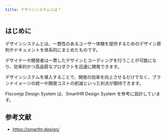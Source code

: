 ```yaml
---
title: デザインシステムとは？
---
```


## はじめに

デザインシステムとは、一貫性のあるユーザー体験を提供するためのデザイン原則やドキュメントを体系的にまとめたものです。

デザイナーや開発者は一貫したデザインとコーディングを行うことが可能になり、効率的かつ高品質なプロダクトを迅速に開発できます。

デザインシステムを導入することで、開発の効率を向上させるだけでなく、ブランドイメージの統一や開発コストの削減といった利点が期待できます。

Ftscomjp Design System は、SmartHR Design System を参考に設計しています。

## 参考文献

- https://smarthr.design/
